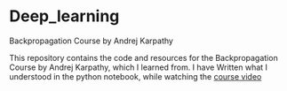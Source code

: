 # Deep_learning

Backpropagation Course by Andrej Karpathy

This repository contains the code and resources for the Backpropagation Course by Andrej Karpathy, which I learned from. I have Written what I understood in the python notebook, while watching the [course video](https://www.youtube.com/watch?v=VMj-3S1tku0)
